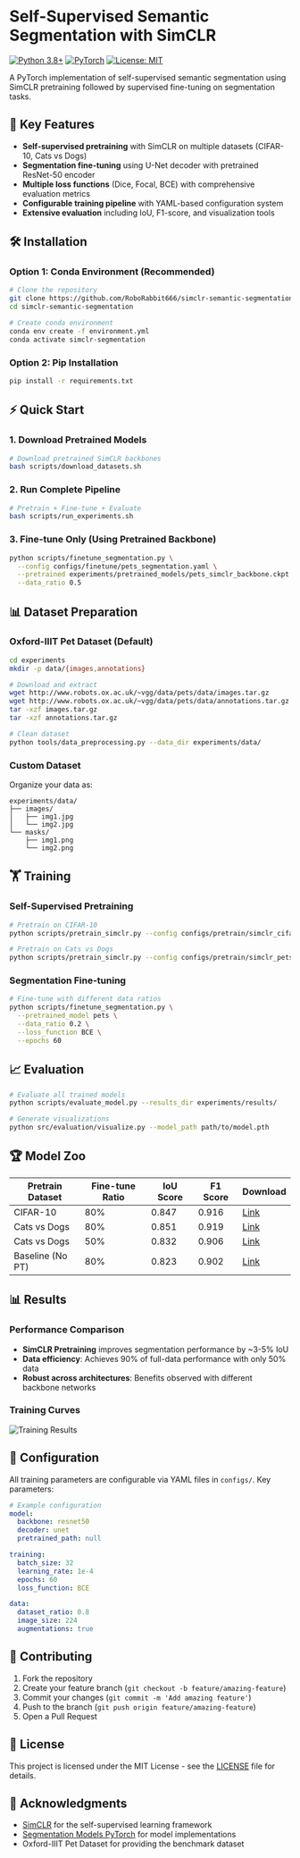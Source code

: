 # Self-Supervised Semantic Segmentation with SimCLR

[![Python 3.8+](https://img.shields.io/badge/python-3.8+-blue.svg)](https://www.python.org/downloads/)
[![PyTorch](https://img.shields.io/badge/PyTorch-1.9+-orange.svg)](https://pytorch.org/)
[![License: MIT](https://img.shields.io/badge/License-MIT-yellow.svg)](https://opensource.org/licenses/MIT)

A PyTorch implementation of self-supervised semantic segmentation using SimCLR pretraining followed by supervised fine-tuning on segmentation tasks.

## 🚀 Key Features

- **Self-supervised pretraining** with SimCLR on multiple datasets (CIFAR-10, Cats vs Dogs)
- **Segmentation fine-tuning** using U-Net decoder with pretrained ResNet-50 encoder
- **Multiple loss functions** (Dice, Focal, BCE) with comprehensive evaluation metrics
- **Configurable training pipeline** with YAML-based configuration system
- **Extensive evaluation** including IoU, F1-score, and visualization tools

## 🛠️ Installation

### Option 1: Conda Environment (Recommended)
```bash
# Clone the repository
git clone https://github.com/RoboRabbit666/simclr-semantic-segmentation.git
cd simclr-semantic-segmentation

# Create conda environment
conda env create -f environment.yml
conda activate simclr-segmentation
```

### Option 2: Pip Installation
```bash
pip install -r requirements.txt
```

## ⚡ Quick Start

### 1. Download Pretrained Models
```bash
# Download pretrained SimCLR backbones
bash scripts/download_datasets.sh
```

### 2. Run Complete Pipeline
```bash
# Pretrain + Fine-tune + Evaluate
bash scripts/run_experiments.sh
```

### 3. Fine-tune Only (Using Pretrained Backbone)
```bash
python scripts/finetune_segmentation.py \
  --config configs/finetune/pets_segmentation.yaml \
  --pretrained experiments/pretrained_models/pets_simclr_backbone.ckpt \
  --data_ratio 0.5
```

## 📊 Dataset Preparation

### Oxford-IIIT Pet Dataset (Default)
```bash
cd experiments
mkdir -p data/{images,annotations}

# Download and extract
wget http://www.robots.ox.ac.uk/~vgg/data/pets/data/images.tar.gz
wget http://www.robots.ox.ac.uk/~vgg/data/pets/data/annotations.tar.gz
tar -xzf images.tar.gz
tar -xzf annotations.tar.gz

# Clean dataset
python tools/data_preprocessing.py --data_dir experiments/data/
```

### Custom Dataset
Organize your data as:
```
experiments/data/
├── images/
│   ├── img1.jpg
│   └── img2.jpg
└── masks/
    ├── img1.png
    └── img2.png
```

## 🏋️ Training

### Self-Supervised Pretraining
```bash
# Pretrain on CIFAR-10
python scripts/pretrain_simclr.py --config configs/pretrain/simclr_cifar10.yaml

# Pretrain on Cats vs Dogs
python scripts/pretrain_simclr.py --config configs/pretrain/simclr_pets.yaml
```

### Segmentation Fine-tuning
```bash
# Fine-tune with different data ratios
python scripts/finetune_segmentation.py \
  --pretrained_model pets \
  --data_ratio 0.2 \
  --loss_function BCE \
  --epochs 60
```

## 📈 Evaluation

```bash
# Evaluate all trained models
python scripts/evaluate_model.py --results_dir experiments/results/

# Generate visualizations
python src/evaluation/visualize.py --model_path path/to/model.pth
```

## 🏆 Model Zoo

| Pretrain Dataset | Fine-tune Ratio | IoU Score | F1 Score | Download |
|------------------|----------------|-----------|----------|----------|
| CIFAR-10        | 80%            | 0.847     | 0.916    | [Link](experiments/pretrained_models/) |
| Cats vs Dogs    | 80%            | 0.851     | 0.919    | [Link](experiments/pretrained_models/) |
| Cats vs Dogs    | 50%            | 0.832     | 0.906    | [Link](experiments/pretrained_models/) |
| Baseline (No PT)| 80%            | 0.823     | 0.902    | [Link](experiments/pretrained_models/) |

## 📊 Results

### Performance Comparison
- **SimCLR Pretraining** improves segmentation performance by ~3-5% IoU
- **Data efficiency**: Achieves 90% of full-data performance with only 50% data
- **Robust across architectures**: Benefits observed with different backbone networks

### Training Curves
![Training Results](docs/images/training_curves.png)

## 🔧 Configuration

All training parameters are configurable via YAML files in `configs/`. Key parameters:

```yaml
# Example configuration
model:
  backbone: resnet50
  decoder: unet
  pretrained_path: null

training:
  batch_size: 32
  learning_rate: 1e-4
  epochs: 60
  loss_function: BCE

data:
  dataset_ratio: 0.8
  image_size: 224
  augmentations: true
```

## 🤝 Contributing

1. Fork the repository
2. Create your feature branch (`git checkout -b feature/amazing-feature`)
3. Commit your changes (`git commit -m 'Add amazing feature'`)
4. Push to the branch (`git push origin feature/amazing-feature`)
5. Open a Pull Request

## 📄 License

This project is licensed under the MIT License - see the [LICENSE](LICENSE) file for details.

## 🙏 Acknowledgments

- [SimCLR](https://arxiv.org/abs/2002.05709) for the self-supervised learning framework
- [Segmentation Models PyTorch](https://github.com/qubvel/segmentation_models.pytorch) for model implementations
- Oxford-IIIT Pet Dataset for providing the benchmark dataset